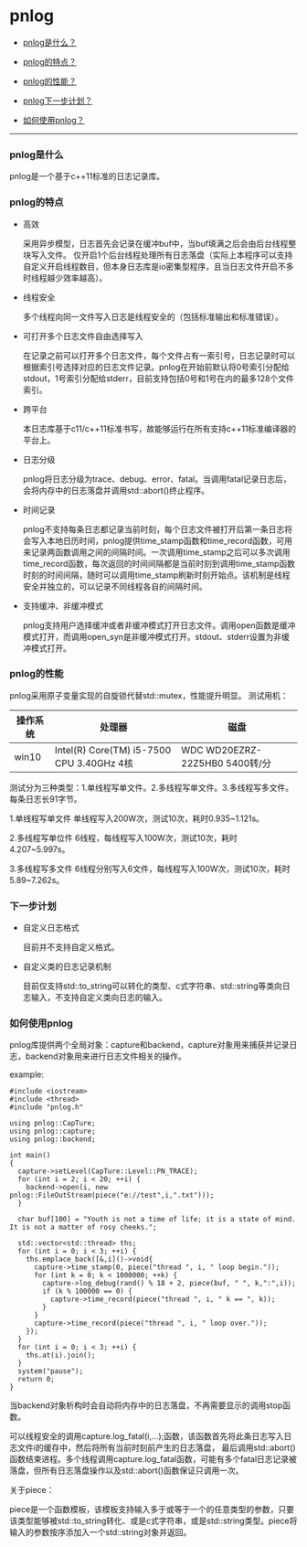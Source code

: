﻿# pnlog
* [pnlog是什么？](#what-is-pnlog)

* [pnlog的特点？](#characteristic)

* [pnlog的性能？](#performance)

* [pnlog下一步计划？](#next-step)

* [如何使用pnlog？](#how-to-use-pnlog)
***
### <span id = "what-is-pnlog"> pnlog是什么</span> #
pnlog是一个基于c++11标准的日志记录库。
### <span id = "characteristic"> pnlog的特点</span> #
* 高效

    采用异步模型，日志首先会记录在缓冲buf中，当buf填满之后会由后台线程整块写入文件。
    仅开启1个后台线程处理所有日志落盘（实际上本程序可以支持自定义开启线程数目，但本身日志库是io密集型程序，且当日志文件开启不多时线程越少效率越高）。

* 线程安全

    多个线程向同一文件写入日志是线程安全的（包括标准输出和标准错误）。

* 可打开多个日志文件自由选择写入

    在记录之前可以打开多个日志文件，每个文件占有一索引号，日志记录时可以根据索引号选择对应的日志文件记录。pnlog在开始前默认将0号索引分配给stdout，1号索引分配给stderr，目前支持包括0号和1号在内的最多128个文件索引。
    
* 跨平台

    本日志库基于c11/c++11标准书写，故能够运行在所有支持c++11标准编译器的平台上。
    
* 日志分级

    pnlog将日志分级为trace、debug、error、fatal。当调用fatal记录日志后，会将内存中的日志落盘并调用std::abort()终止程序。

* 时间记录

    pnlog不支持每条日志都记录当前时刻，每个日志文件被打开后第一条日志将会写入本地日历时间，pnlog提供time_stamp函数和time_record函数，可用来记录两函数调用之间的间隔时间。一次调用time_stamp之后可以多次调用time_record函数，每次返回的时间间隔都是当前时刻到调用time_stamp函数时刻的时间间隔，随时可以调用time_stamp刷新时刻开始点。该机制是线程安全并独立的，可以记录不同线程各自的间隔时间。

    
* 支持缓冲、非缓冲模式

    pnlog支持用户选择缓冲或者非缓冲模式打开日志文件。调用open函数是缓冲模式打开，而调用open_syn是非缓冲模式打开。stdout、stderr设置为非缓冲模式打开。

### <span id = "performance">pnlog的性能</span> #
pnlog采用原子变量实现的自旋锁代替std::mutex，性能提升明显。
测试用机：

 操作系统 | 处理器 | 磁盘
------| ------ | ------
win10 | Intel(R) Core(TM) i5-7500 CPU 3.40GHz 4核 | WDC WD20EZRZ-22Z5HB0 5400转/分

测试分为三种类型：1.单线程写单文件。2.多线程写单文件。3.多线程写多文件。每条日志长91字节。

1.单线程写单文件
单线程写入200W次，测试10次，耗时0.935~1.121s。

2.多线程写单位件
6线程，每线程写入100W次，测试10次，耗时4.207~5.997s。

3.多线程写多文件
6线程分别写入6文件，每线程写入100W次，测试10次，耗时5.89~7.262s。

### <span id = "next-step">下一步计划</span>

* 自定义日志格式
    
    目前并不支持自定义格式。
    
* 自定义类的日志记录机制
    
    目前仅支持std::to_string可以转化的类型、c式字符串、std::string等类向日志输入，不支持自定义类向日志的输入。
    
### <span id = "how-to-use-pnlog"> 如何使用pnlog</span> #
pnlog库提供两个全局对象：capture和backend，capture对象用来捕获并记录日志，backend对象用来进行日志文件相关的操作。

example:

```
#include <iostream>
#include <thread>
#include "pnlog.h"

using pnlog::CapTure;
using pnlog::capture;
using pnlog::backend;

int main()
{
  capture->setLevel(CapTure::Level::PN_TRACE);
  for (int i = 2; i < 20; ++i) {
    backend->open(i, new pnlog::FileOutStream(piece("e://test",i,".txt")));
  }

  char buf[100] = "Youth is not a time of life; it is a state of mind. It is not a matter of rosy cheeks.";

  std::vector<std::thread> ths;
  for (int i = 0; i < 3; ++i) {
    ths.emplace_back([&,i]()->void{
      capture->time_stamp(0, piece("thread ", i, " loop begin."));
      for (int k = 0; k < 1000000; ++k) {
        capture->log_debug(rand() % 18 + 2, piece(buf, " ", k,":",i));
        if (k % 100000 == 0) {
          capture->time_record(piece("thread ", i, " k == ", k));
        }
      }
      capture->time_record(piece("thread ", i, " loop over."));
    });
  }
  for (int i = 0; i < 3; ++i) {
    ths.at(i).join();
  }
  system("pause");
  return 0;
}

```

当backend对象析构时会自动将内存中的日志落盘，不再需要显示的调用stop函数。

可以线程安全的调用capture.log_fatal(i,...);函数，该函数首先将此条日志写入日志文件i的缓存中，然后将所有当前时刻前产生的日志落盘，
最后调用std::abort()函数结束进程。多个线程调用capture.log_fatal函数，可能有多个fatal日志记录被落盘，但所有日志落盘操作以及std::abort()函数保证只调用一次。

关于piece：

piece是一个函数模板，该模板支持输入多于或等于一个的任意类型的参数，只要该类型能够被std::to_string转化、或是c式字符串，或是std::string类型。piece将输入的参数按序添加入一个std::string对象并返回。
